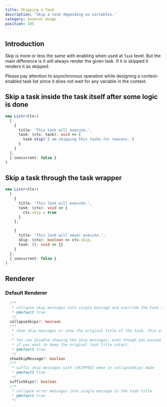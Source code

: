 ```yaml
---
title: Skipping a Task
description: 'Skip a task depending on variables.'
category: General Usage
position: 105
---
```


## Introduction

Skip is more or less the same with enabling when used at `Task` level. But the main difference is it will always render the given task. If it is skipped it renders it as skipped.

<alert type="warning">

Please pay attention to asynchronous operation while designing a context-enabled task list since it does not wait for any variable in the context.

</alert>

<ExampleAlert :example="{ link: 'https://github.com/cenk1cenk2/listr2/tree/master/examples/task-skip.example.ts', name: 'examples section' }"></ExampleAlert>

## Skip a task inside the task itself after some logic is done

```typescript
new Listr<Ctx>(
  [
    {
      title: 'This task will execute.',
      task: (ctx, task): void => {
        task.skip('I am skipping this tasks for reasons.')
      }
    }
  ],
  { concurrent: false }
)
```

## Skip a task through the task wrapper

```typescript
new Listr<Ctx>(
  [
    {
      title: 'This task will execute.',
      task: (ctx): void => {
        ctx.skip = true
      }
    },

    {
      title: 'This task will never execute.',
      skip: (ctx): boolean => ctx.skip,
      task: (): void => {}
    }
  ],
  { concurrent: false }
)
```

## Renderer

### Default Renderer

```typescript
  /**
   * collapse skip messages into single message and override the task title
   * @default true
   */
  collapseSkips?: boolean
  /**
   * show skip messages or show the original title of the task, this will also disable collapseSkips mode
   *
   * You can disable showing the skip messages, even though you passed in a message by settings this option,
   * if you want to keep the original task title intact.
   * @default true
   */
  showSkipMessage?: boolean
  /**
   * suffix skip messages with [SKIPPED] when in collapseSkips mode
   * @default true
   */
  suffixSkips?: boolean
  /**
   * collapse error messages into single message in the task title
   * @default true
   */
```
